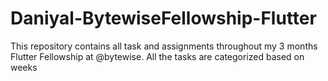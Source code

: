 # Daniyal-BytewiseFellowship-Flutter

This repository contains all task and assignments throughout my 3 months Flutter Fellowship at @bytewise. All the tasks are categorized based on weeks
